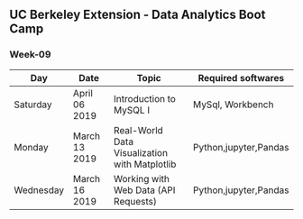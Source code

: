 ## UC Berkeley Extension - Data Analytics Boot Camp ##

### Week-09 ###

| Day       | Date             | Topic                                         | Required softwares   |
|-----------|------------------|-----------------------------------------------|----------------------|
| Saturday  | April 06 2019    | Introduction to MySQL I                       | MySql, Workbench     |
| Monday    | March 13 2019    | Real-World Data Visualization with Matplotlib | Python,jupyter,Pandas|
| Wednesday | March 16 2019    | Working with Web Data (API Requests)          | Python,jupyter,Pandas|
